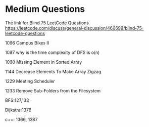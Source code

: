 # Medium Questions


The link for Blind 75 LeetCode Questions
https://leetcode.com/discuss/general-discussion/460599/blind-75-leetcode-questions



1066 Campus Bikes II

1087 why is the time complexity of DFS is o(n)

1060 Missing Element in Sorted Array

1144 Decrease Elements To Make Array Zigzag

1229 Meeting Scheduler

1233 Remove Sub-Folders from the Filesystem

BFS:127,133

Dijkstra:1376

c++: 1366, 1387
